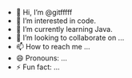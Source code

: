 - 👋 Hi, I’m @gitfffff
- 👀 I’m interested in code.
- 🌱 I’m currently learning Java.
- 💞️ I’m looking to collaborate on ...
- 📫 How to reach me ...
- 😄 Pronouns: ...
- ⚡ Fun fact: ...

<!---
gitfffff/gitfffff is a ✨ special ✨ repository because its `README.md` (this file) appears on your GitHub profile.
You can click the Preview link to take a look at your changes.
--->
